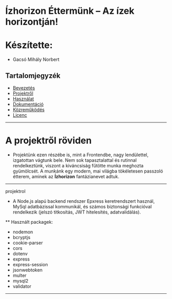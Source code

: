 # Ízhorizon Éttermünk – Az ízek horizontján!

# Készítette: 
- Gacsó Mihály Norbert

## Tartalomjegyzék

- [Bevezetés](#A_projektről_röviden)
- [Projektről](#projektrol)
- [Használat](#használat)
- [Dokumentáció](#dokumentáció)
- [Közreműködés](#közreműködés)
- [Licenc](#licenc)

---
# A projektről röviden



- Projektünk ezen részébe is, mint a Frontendbe, nagy lendülettel, izgatottan vágtunk bele. Nem sok tapasztalattal és rutinnal rendelkeztünk, viszont a kiváncsiság fűtötte munka meghozta gyümölcsét. A munkánk egy modern, mai világba tökéletesen passzoló étterem, aminek az **Ízhorizon** fantázianevet adtuk.

---
projektrol
*  A Node.js alapú backend rendszer Epxress keretrendszert használ, MySql adatbázissal kommunikál, és számos biztonsági funkcióval rendelkezik (jelszó titkosítás, JWT hitelesítés, adatvalidálás).

** Használt packagek:
- nodemon
- bcryptjs
- cookie-parser
- cors
- dotenv
- express
- express-session
- jsonwebtoken
- multer
- mysql2
- validator
---